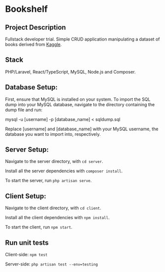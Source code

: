 # Bookshelf

## Project Description

Fullstack developer trial. Simple CRUD application manipulating a dataset of books derived from [Kaggle](https://www.kaggle.com/datasets/saurabhbagchi/books-dataset).

## Stack

PHP/Laravel, React/TypeScript, MySQL, Node.js and Composer.

## Database Setup:

First, ensure that MySQL is installed on your system.
To import the SQL dump into your MySQL database, navigate to the directory containing the dump file and run:

mysql -u [username] -p [database_name] < sqldump.sql

Replace [username] and [database_name] with your MySQL username, the database you want to import into, respectively.

## Server Setup:

Navigate to the server directory, with `cd server`.

Install all the server dependencies with `composer install`.

To start the server, run `php artisan serve`.

## Client Setup:

Navigate to the client directory, with `cd client`.

Install all the client dependencies with `npm install`.

To start the client, run `npm start`.

## Run unit tests

Client-side: `npm test`

Server-side: `php artisan test --env=testing`
